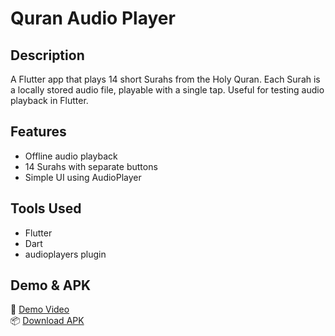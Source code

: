 # Quran Audio Player

## Description
A Flutter app that plays 14 short Surahs from the Holy Quran. Each Surah is a locally stored audio file, playable with a single tap. Useful for testing audio playback in Flutter.


## Features
- Offline audio playback
- 14 Surahs with separate buttons
- Simple UI using AudioPlayer

## Tools Used
- Flutter
- Dart
- audioplayers plugin

## Demo & APK
🎥 [Demo Video](https://drive.google.com/file/d/131luM3oUVQKj3X0rbfdsjOSsNmAF7oqX/view?usp=drivesdk)  
📦 [Download APK](https://drive.google.com/file/d/18iCgxya8yeatNmiWBdJdQHc_jgyHldAI/view?usp=drivesdk)
